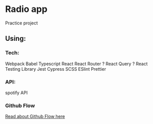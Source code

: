 # Radio app

Practice project

## Using:

### Tech:

Webpack
Babel
Typescript
React
React Router ?
React Query ?
React Testing Library
Jest
Cypress
SCSS
ESlint
Prettier

### API:

spotify API

### Github Flow

[Read about Github Flow here](https://www.w3schools.com/git/git_github_flow.asp?remote=github)
